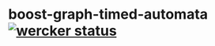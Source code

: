 # boost-graph-timed-automata [![wercker status](https://app.wercker.com/status/a0cd4eebf0ad12cd32f5ec26d980849c/s/master "wercker status")](https://app.wercker.com/project/byKey/a0cd4eebf0ad12cd32f5ec26d980849c)
